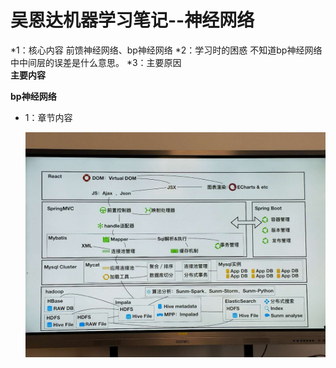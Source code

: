 # 吴恩达机器学习笔记--神经网络
*1：核心内容
   前馈神经网络、bp神经网络
*2：学习时的困惑
   不知道bp神经网络中中间层的误差是什么意思。
*3：主要原因   
  **主要内容**





  **bp神经网络**

* 1：章节内容

  ![图片测试](https://github.com/pengxl8518/machine-learning-/blob/master/%E4%B8%89%E7%9B%9F%E5%A4%A7%E6%95%B0%E6%8D%AE%E6%A1%86%E6%9E%B6.jpg)
